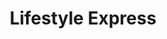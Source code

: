 ---
title: "Lifestyle Express"
url: /newport/lifestyle-express-corporation-road-2/
shop: convenience
---